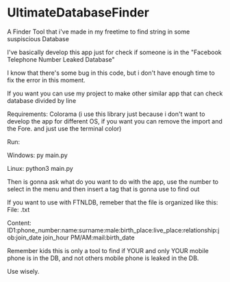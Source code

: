 # UltimateDatabaseFinder
A Finder Tool that i've made in my freetime to find string in some suspiscious Database


I've basically develop this app just for check if someone is in the "Facebook Telephone Number Leaked Database"

I know that there's some bug in this code, but i don't have enough time to fix the error in this moment.

If you want you can use my project to make other similar app that can check database divided by line

Requirements:
Colorama (i use this library just because i don't want to develop the app for different OS, if you want you can remove the import and the Fore.<color> and just use the terminal color)

Run:

Windows:
py main.py

Linux:
python3 main.py

Then is gonna ask what do you want to do with the app, use the number to select in the menu and then insert a tag that is gonna use to find out

If you want to use with FTNLDB, remeber that the file is organized like this:
File:
<name of the country>.txt

Content:
ID1:phone_number:name:surname:male:birth_place:live_place:relationship:job:join_date join_hour PM/AM:mail:birth_date


Remember kids this is only a tool to find if YOUR and only YOUR mobile phone is in the DB, and not others mobile phone is leaked in the DB.

Use wisely.
